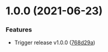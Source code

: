# 1.0.0 (2021-06-23)


### Features

* Trigger release v1.0.0 ([768d29a](https://github.com/UsingPython/action-mdbook/commit/768d29ac9789b32a4eb648511ef1475275984f21))
